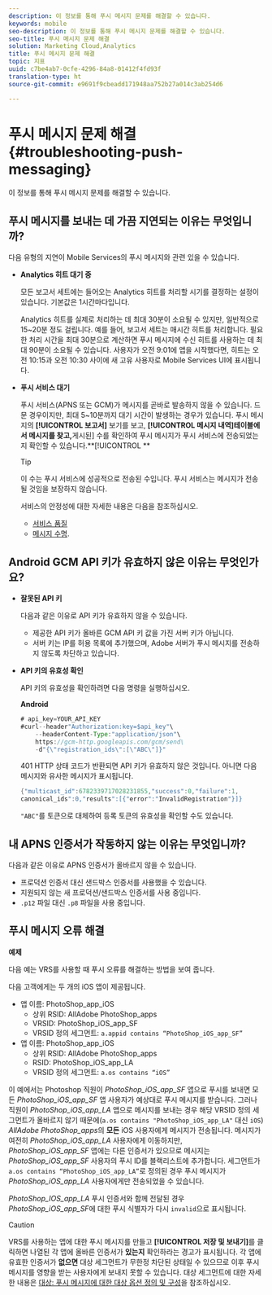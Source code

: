 ```yaml
---
description: 이 정보를 통해 푸시 메시지 문제를 해결할 수 있습니다.
keywords: mobile
seo-description: 이 정보를 통해 푸시 메시지 문제를 해결할 수 있습니다.
seo-title: 푸시 메시지 문제 해결
solution: Marketing Cloud,Analytics
title: 푸시 메시지 문제 해결
topic: 지표
uuid: c7be4ab7-0cfe-4296-84a8-01412f4fd93f
translation-type: ht
source-git-commit: e9691f9cbeadd171948aa752b27a014c3ab254d6

---
```



# 푸시 메시지 문제 해결{#troubleshooting-push-messaging}

이 정보를 통해 푸시 메시지 문제를 해결할 수 있습니다.

## 푸시 메시지를 보내는 데 가끔 지연되는 이유는 무엇입니까?

다음 유형의 지연이 Mobile Services의 푸시 메시지와 관련 있을 수 있습니다.

* **Analytics 히트 대기 중**

   모든 보고서 세트에는 들어오는 Analytics 히트를 처리할 시기를 결정하는 설정이 있습니다. 기본값은 1시간마다입니다.

   Analytics 히트를 실제로 처리하는 데 최대 30분이 소요될 수 있지만, 일반적으로 15~20분 정도 걸립니다. 예를 들어, 보고서 세트는 매시간 히트를 처리합니다. 필요한 처리 시간을 최대 30분으로 계산하면 푸시 메시지에 수신 히트를 사용하는 데 최대 90분이 소요될 수 있습니다. 사용자가 오전 9:01에 앱을 시작했다면, 히트는 오전 10:15과 오전 10:30 사이에 새 고유 사용자로 Mobile Services UI에 표시됩니다.

* **푸시 서비스 대기**

   푸시 서비스(APNS 또는 GCM)가 메시지를 곧바로 발송하지 않을 수 있습니다. 드문 경우이지만, 최대 5~10분까지 대기 시간이 발생하는 경우가 있습니다. 푸시 메시지의 **[!UICONTROL 보고서]** 보기를 보고, **[!UICONTROL 메시지 내역]테이블에서 메시지를 찾고,**&#x200B;게시된] 수를 확인하여 푸시 메시지가 푸시 서비스에 전송되었는지 확인할 수 있습니다.**[!UICONTROL **

   >[!TIP]
   >
   >이 수는 푸시 서비스에 성공적으로 전송된 수입니다. 푸시 서비스는 메시지가 전송될 것임을 보장하지 않습니다.

   서비스의 안정성에 대한 자세한 내용은 다음을 참조하십시오.

   * [서비스 품질](https://developer.apple.com/library/content/documentation/NetworkingInternet/Conceptual/RemoteNotificationsPG/APNSOverview.html#//apple_ref/doc/uid/TP40008194-CH8-SW5l)
   * [메시지 수명](https://developers.google.com/cloud-messaging/concept-options#lifetime).

## Android GCM API 키가 유효하지 않은 이유는 무엇인가요?

* **잘못된 API 키**

   다음과 같은 이유로 API 키가 유효하지 않을 수 있습니다.

   * 제공한 API 키가 올바른 GCM API 키 값을 가진 서버 키가 아닙니다.
   * 서버 키는 IP를 허용 목록에 추가했으며, Adobe 서버가 푸시 메시지를 전송하지 않도록 차단하고 있습니다.

* **API 키의 유효성 확인**

   API 키의 유효성을 확인하려면 다음 명령을 실행하십시오.

   **Android**

   ```java
   # api_key=YOUR_API_KEY
   #curl--header"Authorization:key=$api_key"\
       --headerContent-Type:"application/json"\ 
       https://gcm-http.googleapis.com/gcm/send\
       -d"{\"registration_ids\":[\"ABC\"]}"
   ```

   401 HTTP 상태 코드가 반환되면 API 키가 유효하지 않은 것입니다. 아니면 다음 메시지와 유사한 메시지가 표시됩니다.

   ```java
   {"multicast_id":6782339717028231855,"success":0,"failure":1,
   canonical_ids":0,"results":[{"error":"InvalidRegistration"}]}
   ```

   `"ABC"`를 토큰으로 대체하여 등록 토큰의 유효성을 확인할 수도 있습니다.

## 내 APNS 인증서가 작동하지 않는 이유는 무엇입니까?

다음과 같은 이유로 APNS 인증서가 올바르지 않을 수 있습니다.

* 프로덕션 인증서 대신 샌드박스 인증서를 사용했을 수 있습니다.
* 지원되지 않는 새 프로덕션/샌드박스 인증서를 사용 중입니다.
* `.p12` 파일 대신 `.p8` 파일을 사용 중입니다.

## 푸시 메시지 오류 해결

**예제**

다음 예는 VRS를 사용할 때 푸시 오류를 해결하는 방법을 보여 줍니다.

다음 고객에게는 두 개의 iOS 앱이 제공됩니다.

* 앱 이름: PhotoShop_app_iOS
   * 상위 RSID: AllAdobe PhotoShop_apps
   * VRSID: PhotoShop_iOS_app_SF
   * VRSID 정의 세그먼트: `a.appid contains “PhotoShop_iOS_app_SF”`
* 앱 이름: PhotoShop_app_iOS
   * 상위 RSID: AllAdobe PhotoShop_apps
   * RSID: PhotoShop_iOS_app_LA
   * VRSID 정의 세그먼트: `a.os contains “iOS”`

이 예에서는 Photoshop 직원이 *PhotoShop_iOS_app_SF* 앱으로 푸시를 보내면 모든 *PhotoShop_iOS_app_SF* 앱 사용자가 예상대로 푸시 메시지를 받습니다. 그러나 직원이 *PhotoShop_iOS_app_LA* 앱으로 메시지를 보내는 경우 해당 VRSID 정의 세그먼트가 올바르지 않기 때문에(`a.os contains "PhotoShop_iOS_app_LA"` 대신 `iOS`) *AllAdobe PhotoShop_apps*&#x200B;의 **모든** iOS 사용자에게 메시지가 전송됩니다. 메시지가 여전히 *PhotoShop_iOS_app_LA* 사용자에게 이동하지만, *PhotoShop_iOS_app_SF* 앱에는 다른 인증서가 있으므로 메시지는 *PhotoShop_iOS_app_SF* 사용자의 푸시 ID를 블랙리스트에 추가합니다. 세그먼트가 `a.os contains “PhotoShop_iOS_app_LA”`로 정의된 경우 푸시 메시지가 *PhotoShop_iOS_app_LA* 사용자에게만 전송되었을 수 있습니다.

*PhotoShop_IOS_app_LA* 푸시 인증서와 함께 전달된 경우 *PhotoShop_iOS_app_SF*&#x200B;에 대한 푸시 식별자가 다시 `invalid`으로 표시됩니다.

>[!CAUTION]
>
>VRS를 사용하는 앱에 대한 푸시 메시지를 만들고 **[!UICONTROL 저장 및 보내기]**&#x200B;를 클릭하면 나열된 각 앱에 올바른 인증서가 **있는지** 확인하라는 경고가 표시됩니다. 각 앱에 유효한 인증서가 **없으면** 대상 세그먼트가 무한정 차단된 상태일 수 있으므로 이후 푸시 메시지를 영향을 받는 사용자에게 보내지 못할 수 있습니다. 대상 세그먼트에 대한 자세한 내용은 [대상: 푸시 메시지에 대한 대상 옵션 정의 및 구성](/help/using/in-app-messaging/t-create-push-message/c-audience-push-message.md)을 참조하십시오.
